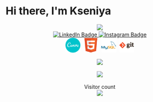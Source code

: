 <div id="header" aligh="center">
<h1>Hi there, I'm Kseniya</h1>
</div>

<div id="header" align="center">
  <img src="https://media.giphy.com/media/M9gbBd9nbDrOTu1Mqx/giphy.gif" width="100"/>
</div>

<div id="socials" align="center">
  <a href="https://www.linkedin.com/in/kseniya-tamanova-16289b2b0?trk=contact-info">
    <img src="https://img.shields.io/badge/LinkedIn-blue?style=for-the-badge&logo=linkedin&logoColor=white" alt="LinkedIn Badge"/>
  </a>
  <a href="https://www.instagram.com/k.11.s.2?igsh=NWtjdnJvMzE3NDY1">
    <img src="https://img.shields.io/badge/Instagram-purple?style=for-the-badge&logo=instagram&logoColor=white" alt="Instagram Badge"/>
  </a>

<div>
  <img src="https://github.com/devicons/devicon/blob/master/icons/canva/canva-original.svg" title="Canva" alt="Cfnva" width="40" height="40"/>&nbsp;
  <img src="https://github.com/devicons/devicon/blob/master/icons/html5/html5-original.svg" title="HTML5" alt="HTML" width="40" height="40"/>&nbsp;
  <img src="https://github.com/devicons/devicon/blob/master/icons/mysql/mysql-original-wordmark.svg" title="MySQL"  alt="MySQL" width="40" height="40"/>&nbsp;
  <img src="https://github.com/devicons/devicon/blob/master/icons/git/git-original-wordmark.svg" title="Git" alt="Git" width="40" height="40"/>
</div>


<p align="center">
  <img src="https://github-readme-stats.vercel.app/api/top-langs/?username=kstmnv&layout=compact&theme=githab_dark" />
</p>
<p align="center">
  <img src="https://github-readme-stats.vercel.app/api?username=kstmnv&count_private=true&show_icons=true&theme=buefy" />
</p>

<p align="center"> 
  Visitor count<br>
  <img src="https://profile-counter.glitch.me/kstmnv/count.svg" />
</p>
